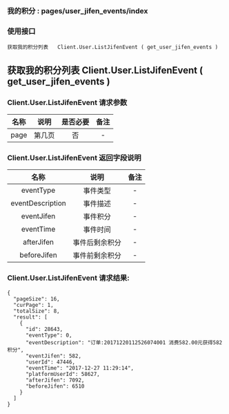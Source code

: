 ### 我的积分 :   pages/user_jifen_events/index

### 使用接口

    获取我的积分列表   Client.User.ListJifenEvent ( get_user_jifen_events )

##  获取我的积分列表   Client.User.ListJifenEvent ( get_user_jifen_events )
###   Client.User.ListJifenEvent 请求参数

|名称|说明|是否必要|备注
|:---:|:---:|:---:|:---:|
|page|第几页|否|-

###  Client.User.ListJifenEvent 返回字段说明

|名称|说明|备注
|:---:|:---:|:---:|
|eventType|事件类型|-
|eventDescription|事件描述|-
|eventJifen|事件积分|-
|eventTime|事件时间|-
|afterJifen|事件后剩余积分|-
|beforeJifen|事件前剩余积分|-


###  Client.User.ListJifenEvent 请求结果:

    {
      "pageSize": 16,
      "curPage": 1,
      "totalSize": 8,
      "result": [
        {
          "id": 28643,
          "eventType": 0,
          "eventDescription": "订单:20171220112526074001 消费582.00元获得582积分",
          "eventJifen": 582,
          "userId": 47446,
          "eventTime": "2017-12-27 11:29:14",
          "platformUserId": 58627,
          "afterJifen": 7092,
          "beforeJifen": 6510
        }
      ]
    }